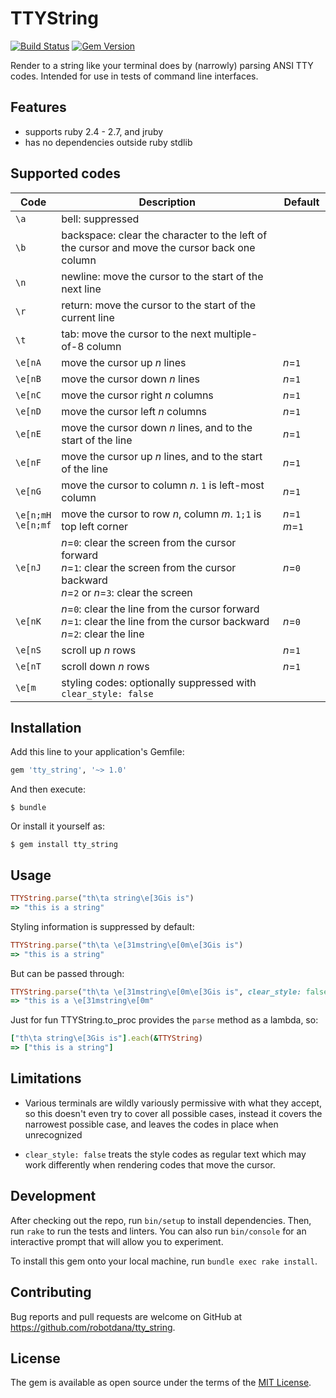 # TTYString

[![Build Status](https://travis-ci.com/robotdana/tty_string.svg?branch=master)](https://travis-ci.com/robotdana/tty_string)
[![Gem Version](https://badge.fury.io/rb/tty_string.svg)](https://rubygems.org/gems/tty_string)

Render to a string like your terminal does by (narrowly) parsing ANSI TTY codes.
Intended for use in tests of command line interfaces.

## Features

- supports ruby 2.4 - 2.7, and jruby
- has no dependencies outside ruby stdlib

## Supported codes

| Code | Description | Default |
|------|-------------|---------|
| `\a` | bell: suppressed | |
| `\b` | backspace: clear the character to the left of the cursor and move the cursor back one column | |
| `\n` | newline: move the cursor to the start of the next line | |
| `\r` | return: move the cursor to the start of the current line | |
| `\t` | tab: move the cursor to the next multiple-of-8 column | |
| `\e[nA` | move the cursor up _n_ lines | _n_=`1` |
| `\e[nB` | move the cursor down _n_ lines | _n_=`1` |
| `\e[nC` | move the cursor right _n_ columns | _n_=`1` |
| `\e[nD` | move the cursor left _n_ columns | _n_=`1` |
| `\e[nE` | move the cursor down _n_ lines, and to the start of the line | _n_=`1` |
| `\e[nF` | move the cursor up _n_ lines, and to the start of the line | _n_=`1` |
| `\e[nG` | move the cursor to column _n_. `1` is left-most column | _n_=`1` |
| `\e[n;mH` <br> `\e[n;mf` | move the cursor to row _n_, column _m_. `1;1` is top left corner | _n_=`1` _m_=`1` |
| `\e[nJ` | _n_=`0`: clear the screen from the cursor forward <br>_n_=`1`: clear the screen from the cursor backward <br>_n_=`2` or _n_=`3`: clear the screen | _n_=`0` |
| `\e[nK` | _n_=`0`: clear the line from the cursor forward <br>_n_=`1`: clear the line from the cursor backward <br>_n_=`2`: clear the line | _n_=`0` |
| `\e[nS` | scroll up _n_ rows | _n_=`1` |
| `\e[nT` | scroll down _n_ rows | _n_=`1` |
| `\e[m` | styling codes: optionally suppressed with `clear_style: false` | |

## Installation

Add this line to your application's Gemfile:

```ruby
gem 'tty_string', '~> 1.0'
```

And then execute:

    $ bundle

Or install it yourself as:

    $ gem install tty_string

## Usage

```ruby
TTYString.parse("th\ta string\e[3Gis is")
=> "this is a string"
```

Styling information is suppressed by default:
```ruby
TTYString.parse("th\ta \e[31mstring\e[0m\e[3Gis is")
=> "this is a string"
```
But can be passed through:
```ruby
TTYString.parse("th\ta \e[31mstring\e[0m\e[3Gis is", clear_style: false)
=> "this is a \e[31mstring\e[0m"
```

Just for fun TTYString.to_proc provides the `parse` method as a lambda, so:
```ruby
["th\ta string\e[3Gis is"].each(&TTYString)
=> ["this is a string"]
```

## Limitations

- Various terminals are wildly variously permissive with what they accept,
  so this doesn't even try to cover all possible cases,
  instead it covers the narrowest possible case, and leaves the codes in place when unrecognized

- `clear_style: false` treats the style codes as regular text which may work differently when rendering codes that move the cursor.

## Development

After checking out the repo, run `bin/setup` to install dependencies. Then, run `rake` to run the tests and linters. You can also run `bin/console` for an interactive prompt that will allow you to experiment.

To install this gem onto your local machine, run `bundle exec rake install`.

## Contributing

Bug reports and pull requests are welcome on GitHub at https://github.com/robotdana/tty_string.

## License

The gem is available as open source under the terms of the [MIT License](https://opensource.org/licenses/MIT).
